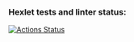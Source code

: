 ### Hexlet tests and linter status:
[![Actions Status](https://github.com/voitd/backend-project-lvl3/workflows/hexlet-check/badge.svg)](https://github.com/voitd/backend-project-lvl3/actions)
